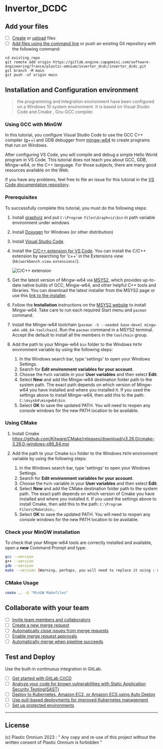 # Invertor_DCDC


 

## Add your files

- [ ] [Create](https://docs.gitlab.com/ee/user/project/repository/web_editor.html#create-a-file) or [upload](https://docs.gitlab.com/ee/user/project/repository/web_editor.html#upload-a-file) files
- [ ] [Add files using the command line](https://docs.gitlab.com/ee/gitlab-basics/add-file.html#add-a-file-using-the-command-line) or push an existing Git repository with the following command:

```
cd existing_repo
git remote add origin https://gitlab.engine.capgemini.com/software-engineering/france/plastic-omnium/invertor_dcdc/invertor_dcdc.git
git branch -M main
git push -uf origin main
``` 
## Installation and Configuration environment 
> the programming and Integration environment have been configured on a Windows 10 system environment.
> It is based on Visual Studio Code and Cmake , Gnu GCC compiler.

### Using GCC with MinGW

In this tutorial, you configure Visual Studio Code to use the GCC C++ compiler (g++) and GDB debugger from [mingw-w64](http://mingw-w64.org) to create programs that run on Windows.

After configuring VS Code, you will compile and debug a simple Hello World program in VS Code. This tutorial does not teach you about GCC, GDB, Mingw-w64, or the C++ language. For those subjects, there are many good resources available on the Web.

If you have any problems, feel free to file an issue for this tutorial in the [VS Code documentation repository](https://github.com/microsoft/vscode-docs/issues).

### Prerequisites

To successfully complete this tutorial, you must do the following steps:

1. Install [graphviz](https://gitlab.com/api/v4/projects/4207231/packages/generic/graphviz-releases/8.0.2/windows_10_cmake_Release_graphviz-install-8.0.2-win64.exe) and put `C:\Program Files\Graphviz\bin` in path variable environment under windows 

1. Install [Doxygen](https://www.doxygen.nl/files/doxygen-1.9.6-setup.exe) for Windows (or other distribution)

1. Install [Visual Studio Code](/download).

1. Install the [C/C++ extension for VS Code](https://marketplace.visualstudio.com/items?itemName=ms-vscode.cpptools). You can install the C/C++ extension by searching for 'c++' in the Extensions view (`kb(workbench.view.extensions)`).

    ![C/C++ extension](images/cpp/cpp-extension.png)

1. Get the latest version of Mingw-w64 via [MSYS2](https://www.msys2.org/), which provides up-to-date native builds of GCC, Mingw-w64, and other helpful C++ tools and libraries. You can download the latest installer from the MSYS2 page or use this [link to the installer](https://github.com/msys2/msys2-installer/releases/download/2022-06-03/msys2-x86_64-20220603.exe).

1. Follow the **Installation** instructions on the [MSYS2 website](https://www.msys2.org/) to install Mingw-w64. Take care to run each required Start menu and `pacman` command.

1. Install the Mingw-w64 toolchain (`pacman -S --needed base-devel mingw-w64-x86_64-toolchain`). Run the `pacman` command in a MSYS2 terminal. Accept the default to install all the members in the `toolchain` group.

1. Add the path to your Mingw-w64 `bin` folder to the Windows `PATH` environment variable by using the following steps:
   1. In the Windows search bar, type 'settings' to open your Windows Settings.
   1. Search for **Edit environment variables for your account**.
   1. Choose the `Path` variable in your **User variables** and then select **Edit**.
   1. Select **New** and add the Mingw-w64 destination folder path to the system path. The exact path depends on which version of Mingw-w64 you have installed and where you installed it. If you used the settings above to install Mingw-w64, then add this to the path: `C:\msys64\mingw64\bin`. 
   1. Select **OK** to save the updated PATH. You will need to reopen any console windows for the new PATH location to be available.

### Using CMake

1. Install Cmake https://github.com/Kitware/CMake/releases/download/v3.26.0/cmake-3.26.0-windows-x86_64.msi

1. Add the path to your Cmake `bin` folder to the Windows `PATH` environment variable by using the following steps:
   1. In the Windows search bar, type 'settings' to open your Windows Settings.
   1. Search for **Edit environment variables for your account**.
   1. Choose the `Path` variable in your **User variables** and then select **Edit**.
   1. Select **New** and add the CMake destination folder path to the system path. The exact path depends on which version of Cmake you have installed and where you installed it. If you used the settings above to install Cmake, then add this to the path: `C:\Program Files\CMake\bin;`. 
   1. Select **OK** to save the updated PATH. You will need to reopen any console windows for the new PATH location to be available.

### Check your MinGW installation

To check that your Mingw-w64 tools are correctly installed and available, open a **new** Command Prompt and type:

```bash
gcc --version
g++ --version
gdb --version
make --version (Warning, perhaps, you will need to replace it using : mingw32-make.exe )  
``` 

### CMake Usage
```bash
cmake .. -G "MinGW Makefiles"
``` 
## Collaborate with your team

- [ ] [Invite team members and collaborators](https://docs.gitlab.com/ee/user/project/members/)
- [ ] [Create a new merge request](https://docs.gitlab.com/ee/user/project/merge_requests/creating_merge_requests.html)
- [ ] [Automatically close issues from merge requests](https://docs.gitlab.com/ee/user/project/issues/managing_issues.html#closing-issues-automatically)
- [ ] [Enable merge request approvals](https://docs.gitlab.com/ee/user/project/merge_requests/approvals/)
- [ ] [Automatically merge when pipeline succeeds](https://docs.gitlab.com/ee/user/project/merge_requests/merge_when_pipeline_succeeds.html)

## Test and Deploy

Use the built-in continuous integration in GitLab.

- [ ] [Get started with GitLab CI/CD](https://docs.gitlab.com/ee/ci/quick_start/index.html)
- [ ] [Analyze your code for known vulnerabilities with Static Application Security Testing(SAST)](https://docs.gitlab.com/ee/user/application_security/sast/)
- [ ] [Deploy to Kubernetes, Amazon EC2, or Amazon ECS using Auto Deploy](https://docs.gitlab.com/ee/topics/autodevops/requirements.html)
- [ ] [Use pull-based deployments for improved Kubernetes management](https://docs.gitlab.com/ee/user/clusters/agent/)
- [ ] [Set up protected environments](https://docs.gitlab.com/ee/ci/environments/protected_environments.html)

***  

## License
(c) Plastic Omnium 2023 : " Any copy and re-use of this project without the written consent of Plastic Omnium is forbidden " 
